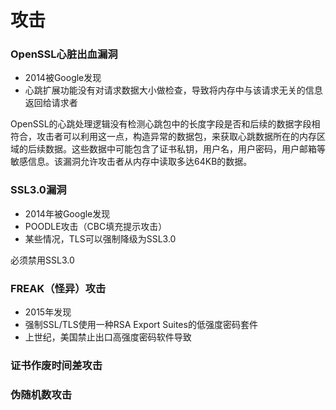 # 攻击

### OpenSSL心脏出血漏洞

- 2014被Google发现
- 心跳扩展功能没有对请求数据大小做检查，导致将内存中与该请求无关的信息返回给请求者

​        OpenSSL的心跳处理逻辑没有检测心跳包中的长度字段是否和后续的数据字段相符合，攻击者可以利用这一点，构造异常的数据包，来获取心跳数据所在的内存区域的后续数据。这些数据中可能包含了证书私钥，用户名，用户密码，用户邮箱等敏感信息。该漏洞允许攻击者从内存中读取多达64KB的数据。

### SSL3.0漏洞

- 2014年被Google发现
- POODLE攻击（CBC填充提示攻击）
- 某些情况，TLS可以强制降级为SSL3.0

必须禁用SSL3.0

### FREAK（怪异）攻击

- 2015年发现
- 强制SSL/TLS使用一种RSA Export Suites的低强度密码套件
- 上世纪，美国禁止出口高强度密码软件导致

### 证书作废时间差攻击

### 伪随机数攻击

